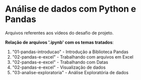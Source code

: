 # Análise de dados com Python e Pandas
 Arquivos referentes aos vídeos do desafio de projeto.
 
 **Relação de arquivos '.ipynb' com os temas tratados**:

1. "01-pandas-introducao" - Introdução a Biblioteca Pandas
2. "02-pandas-e-excel" - Trabalhando com arquivos em Excel
3. "02-pandas-e-excel" - Trabalhando com Datas
4. "02-pandas-e-excel" - Visualização de dados 
5. "03-analise-exploratoria" - Análise Exploratória de dados

